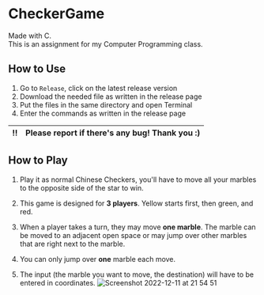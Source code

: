 # CheckerGame

Made with C.   
This is an assignment for my Computer Programming class.

## How to Use

1. Go to `Release`, click on the latest release version
2. Download the needed file as written in the release page
3. Put the files in the same directory and open Terminal
4. Enter the commands as written in the release page

| :bangbang: | Please report if there's any bug! Thank you :) |
|:----------:|:-----------------------------------------------|

## How to Play

1. Play it as normal Chinese Checkers, you'll have to move all your marbles to the opposite side of the star to win.

2. This game is designed for **3 players**. Yellow starts first, then green, and red.
3. When a player takes a turn, they may move **one marble**. The marble can be moved to an adjacent open space or may jump over other marbles that are right next to the marble.
4. You can only jump over **one** marble each move.
5. The input (the marble you want to move, the destination) will have to be entered in coordinates.
![Screenshot 2022-12-11 at 21 54 51](https://user-images.githubusercontent.com/71718049/206907793-cfdb35a0-c3ef-4ecc-8522-ca83ec7e318a.png)
